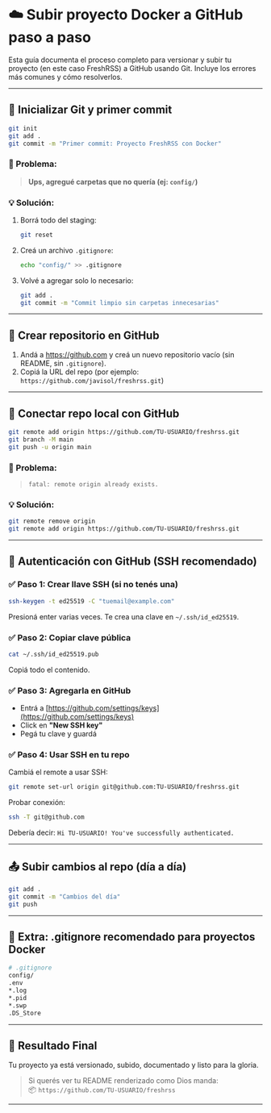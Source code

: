 # ☁️ Subir proyecto Docker a GitHub paso a paso

Esta guía documenta el proceso completo para versionar y subir tu proyecto (en este caso FreshRSS) a GitHub usando Git. Incluye los errores más comunes y cómo resolverlos.

---

## 🚀 Inicializar Git y primer commit

```bash
git init
git add .
git commit -m "Primer commit: Proyecto FreshRSS con Docker"
```

### 🧨 Problema:
> **Ups, agregué carpetas que no quería (ej: `config/`)**

### 💡 Solución:
1. Borrá todo del staging:
   ```bash
   git reset
   ```
2. Creá un archivo `.gitignore`:
   ```bash
   echo "config/" >> .gitignore
   ```
3. Volvé a agregar solo lo necesario:
   ```bash
   git add .
   git commit -m "Commit limpio sin carpetas innecesarias"
   ```

---

## 🐙 Crear repositorio en GitHub

1. Andá a https://github.com y creá un nuevo repositorio vacío (sin README, sin `.gitignore`).
2. Copiá la URL del repo (por ejemplo: `https://github.com/javisol/freshrss.git`)

---

## 🔗 Conectar repo local con GitHub

```bash
git remote add origin https://github.com/TU-USUARIO/freshrss.git
git branch -M main
git push -u origin main
```

### 🧨 Problema:
> `fatal: remote origin already exists.`

### 💡 Solución:
```bash
git remote remove origin
git remote add origin https://github.com/TU-USUARIO/freshrss.git
```

---

## 🔑 Autenticación con GitHub (SSH recomendado)

### ✅ Paso 1: Crear llave SSH (si no tenés una)

```bash
ssh-keygen -t ed25519 -C "tuemail@example.com"
```

Presioná enter varias veces. Te crea una clave en `~/.ssh/id_ed25519`.

### ✅ Paso 2: Copiar clave pública

```bash
cat ~/.ssh/id_ed25519.pub
```

Copiá todo el contenido.

### ✅ Paso 3: Agregarla en GitHub

- Entrá a [https://github.com/settings/keys](https://github.com/settings/keys)
- Click en **"New SSH key"**
- Pegá tu clave y guardá

### ✅ Paso 4: Usar SSH en tu repo

Cambiá el remote a usar SSH:

```bash
git remote set-url origin git@github.com:TU-USUARIO/freshrss.git
```

Probar conexión:

```bash
ssh -T git@github.com
```

Debería decir: `Hi TU-USUARIO! You've successfully authenticated.`

---

## 📤 Subir cambios al repo (día a día)

```bash
git add .
git commit -m "Cambios del día"
git push
```

---

## 🧼 Extra: .gitignore recomendado para proyectos Docker

```bash
# .gitignore
config/
.env
*.log
*.pid
*.swp
.DS_Store
```

---

## 🏁 Resultado Final

Tu proyecto ya está versionado, subido, documentado y listo para la gloria.

> Si querés ver tu README renderizado como Dios manda:  
> 📦 `https://github.com/TU-USUARIO/freshrss`

---

